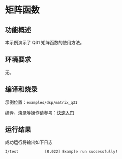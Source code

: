 # 矩阵函数

## 功能概述

本示例演示了 Q31 矩阵函数的使用方法。

## 环境要求

无。

## 编译和烧录

示例位置：`examples/dsp/matrix_q31`

编译、烧录等操作请参考：[快速入门](https://doc.winnermicro.net/w800/zh_CN/latest/get_started/index.html)

## 运行结果

成功运行将输出如下日志

```
I/test            [0.022] Example run successfully!
```